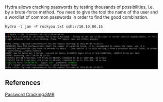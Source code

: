 Hydra allows cracking passwords by testing thousands of possibilities, i.e. by a brute-force method.
You need to give the tool the name of the user and a wordlist of common passwords in order to find the good combination.

```shell
hydra -l jan -P rockyou.txt ssh://10.10.80.16
```

![Hydra Example](/images/hydra_results.png)

## References

[Password Cracking:SMB](https://www.hackingarticles.in/password-crackingsmb/)